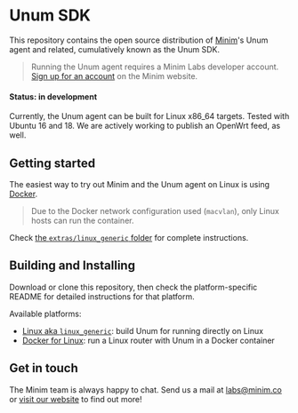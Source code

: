 # Unum SDK

This repository contains the open source distribution of
[Minim][1]'s Unum agent and related, cumulatively known as the Unum SDK.

> Running the Unum agent requires a Minim Labs developer account. 
> [Sign up for an account][3] on the Minim website.

#### Status: in development

Currently, the Unum agent can be built for Linux x86_64 targets. Tested with 
Ubuntu 16 and 18. We are actively working to publish an OpenWrt feed, as well.


## Getting started

The easiest way to try out Minim and the Unum agent on Linux 
is using [Docker][4].

> Due to the Docker network configuration used (`macvlan`), only Linux hosts
> can run the container.

Check [the `extras/linux_generic` folder][5] for complete instructions.


## Building and Installing

Download or clone this repository, then check the platform-specific README
for detailed instructions for that platform.

Available platforms:

 - [Linux aka `linux_generic`][6]: build Unum for running directly on Linux
 - [Docker for Linux][5]: run a Linux router with Unum in a Docker container


## Get in touch

The Minim team is always happy to chat. Send us a mail at [labs@minim.co][2] or 
[visit our website][1] to find out more!

[1]: https://minim.co
[2]: mailto:labs@minim.co
[3]: https://my.minim.co/developers/sign_up
[4]: https://www.docker.com
[5]: extras/linux_generic/README-docker
[6]: README-linux_generic
